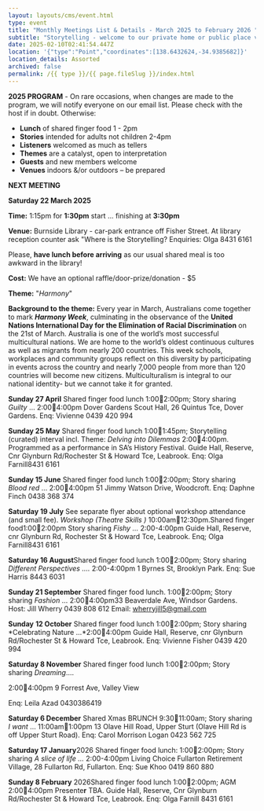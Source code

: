 ```yaml
---
layout: layouts/cms/event.html
type: event
title: "Monthly Meetings List & Details - March 2025 to February 2026 "
subtitle: "Storytelling - welcome to our private home or public place venues! "
date: 2025-02-10T02:41:54.447Z
location: '{"type":"Point","coordinates":[138.6432624,-34.9385682]}'
location_details: Assorted
archived: false
permalink: /{{ type }}/{{ page.fileSlug }}/index.html
---
```

**2025 PROGRAM** - On rare occasions, when changes are made to the program, we will notify everyone on our email list. 
Please check with the host if in doubt.
Otherwise:

* **Lunch** of shared finger food 1 - 2pm
* **Stories** intended for adults not children 2-4pm
* **Listeners** welcomed as much as tellers
* **Themes** are a catalyst, open to interpretation
* **Guests** and new members welcome
* **Venues** indoors &/or outdoors – be prepared

**NEXT MEETING** 

**Saturday 22 March 2025** 

**Time:** 1:15pm for **1:30pm** start ... finishing at **3:30pm**

**Venue:** Burnside Library - car-park entrance off Fisher Street. At library reception counter ask "Where is the Storytelling? Enquiries: Olga 8431 6161

Please, **have lunch before arriving** as our usual shared meal is too awkward in the library!

**Cost:** We have an optional raffle/door-prize/donation - $5 

**Theme:** "*Harmony*" 

**Background to the theme:**  Every year in March, Australians come together to mark ***Harmony Week***, culminating in the observance of the **United Nations International Day for the Elimination of Racial Discrimination** on the 21st of March. Australia is one of the world’s most successful multicultural nations. We are home to the world’s oldest continuous cultures as well as migrants from nearly 200 countries. This week schools, workplaces and community groups reflect on this diversity by participating in events across the country and nearly 7,000 people from more than 120 countries will become new citizens. Multiculturalism is integral to our national identity- but we cannot take it for granted.






**Sunday 27 April** Shared finger food lunch 1:002:00pm; Story sharing *Guilty* … 2:004:00pm Dover Gardens Scout Hall, 26 Quintus Tce, Dover Gardens. Enq: Vivienne  0439 420 994

**Sunday 25 May** Shared finger food lunch 1:001:45pm; Storytelling (curated) interval incl. Theme: *Delving into Dilemmas* 2:004:00pm. Programmed as a performance in SA’s History Festival. Guide Hall, Reserve, Cnr Glynburn Rd/Rochester St & Howard Tce, Leabrook. Enq: Olga Farnill8431 6161

**Sunday 15 June** Shared finger food lunch 1:002:00pm; Story sharing *Blood red* … 2:004:00pm 51 Jimmy Watson Drive, Woodcroft. Enq: Daphne Finch 0438 368 374

**Saturday 19 July** See separate flyer about optional workshop attendance (and small fee). *Workshop (Theatre Skills )* 10:00am12:30pm.Shared finger food1:002:00pm Story sharing *Fishy …* 2:00-4:00pm Guide Hall, Reserve, cnr Glynburn Rd, Rochester St & Howard Tce, Leabrook. Enq; Olga Farnill8431 6161

**Saturday 16 August**Shared finger food lunch 1:002:00pm; Story sharing *Different Perspectives .…* 2:00-4:00pm 1 Byrnes St, Brooklyn Park. Enq: Sue Harris 8443 6031

**Sunday 21 September** Shared finger food lunch. 1:002:00pm; Story sharing *Fashion* … 2:004:00pm33 Beaverdale Ave, Windsor Gardens. Host: Jill Wherry 0439 808 612 Email: [wherryjill5@gmail.com](mailto:wherryjill5@gmail.com)

**Sunday** **12 October** Shared finger food lunch 1:002:00pm; Story sharing *Celebrating Nature …*2:004:00pm Guide Hall, Reserve, cnr Glynburn Rd/Rochester St & Howard Tce, Leabrook. Enq: Vivienne Fisher 0439 420 994

**Saturday 8 November** Shared finger food lunch 1:002:00pm; Story sharing *Dreaming*.…

[](<>)2:004:00pm 9 Forrest Ave, Valley View

Enq: Leila Azad 0430386419

**Saturday 6 December** Shared Xmas BRUNCH 9:3011:00am; Story sharing *I want* … 11:00am1:00pm 13 Olave Hill Road, Upper Sturt (Olave Hill Rd is off Upper Sturt Road). Enq: Carol Morrison Logan 0423 562 725

**Saturday 17 January**2026 Shared finger food lunch: 1:002:00pm; Story sharing *A slice of life …* 2:00-4:00pm Living Choice Fullarton Retirement Village, 28 Fullarton Rd, Fullarton. Enq: Sue Khoo 0419 860 880

**Sunday 8 February** 2026Shared finger food lunch 1:002:00pm; AGM 2:004:00pm Presente**r** TBA. Guide Hall, Reserve, Cnr Glynburn Rd/Rochester St & Howard Tce, Leabrook. Enq: Olga Farnill 8431 6161
